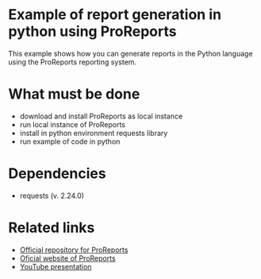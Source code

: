 # Example of report generation in python using ProReports
This example shows how you can generate  reports in the Python language using the ProReports reporting system.

# What must be done
* download and install ProReports as local instance 
* run local instance of ProReports 
* install in python environment requests library 
* run example of code in python 

# Dependencies
* requests (v. 2.24.0)

# Related links

* [Official repository for ProReports](https://sourceforge.net/projects/proreports/?source=navbar)
* [Oficial website of ProReports](https://www.proreports.pl/)
* [YouTube presentation](https://youtu.be/YBbQHCQ7SR8)

